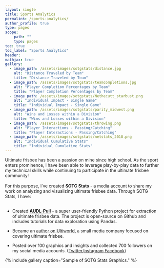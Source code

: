 ```yaml
---
layout: single
title: Sports Analytics
permalink: /sports-analytics/
author_profile: true
type: pages
scope:
    path: ""
    type: pages
toc: true
toc_label: "Sports Analytics"
header:
mathjax: true
gallery:
  - image_path: /assets/images/sotgstats/distance.jpg
    alt: "Distance Traveled by Team"
    title: "Distance Traveled by Team"
  - image_path: /assets/images/sotgstats/teamcompletions.jpg
    alt: "Player Completion Percentages by Team"
    title: "Player Completion Percentages by Team"
  - image_path: /assets/images/sotgstats/Nethecutt_starbust.png
    alt: "Individual Impact - Single Game"
    title: "Individual Impact - Single Game"
  - image_path: /assets/images/sotgstats/parity_midwest.png
    alt: "Wins and Losses within a Division"
    title: "Wins and Losses within a Division"
  - image_path: /assets/images/sotgstats/throwing.png
    alt: "Player Interactions - Passing/Catching"
    title: "Player Interactions - Passing/Catching"
  - image_path: /assets/images/sotgstats/netstats_2018.png
    alt: "Individual Cumulative Stats"
    title: "Individual Cumulative Stats"
---
```



Ultimate frisbee has been a passion on mine since high school. As the sport enters prominence, I have
been able to leverage play-by-play data to further my technical skills while continuing to participate
in the ultimate frisbee community!
<br>
<br>
For this purpose, I've created <strong>SOTG Stats</strong> - a media account to share my work on analyzing
and visualizing ultimate frisbee data. Through SOTG Stats, I have:
<br>
<br>

<ul>
  <li>
    <p> Created <a href="https://github.com/dfiorino/audl-pull"><strong>AUDL-Pull</strong></a> - a super user-friendly Python project for extraction of ultimate
    frisbee data. The project is open-source on Github and includes tutorials for data exploration using Pandas.</p>
  </li>
  <li>
    <p> Became an <a href="https://ultiworld.com/author/dfiorino/">author on Ultiworld</a>, a small media company focused on covering ultimate frisbee. </p>
  </li>
  <li>
    <p> Posted over 100 graphics and insights and collected 700 followers on my
social media accounts. (<a href="https://twitter.com/sotgstats">Twitter</a>,<a
href="https://www.instagram.com/statsofthegame">Instagram</a>,<a href="https://www.facebook.com/sotgstats/">Facebook</a>) </p>
  </li>
</ul>

{% include gallery caption="Sample of SOTG Stats Graphics." %}




